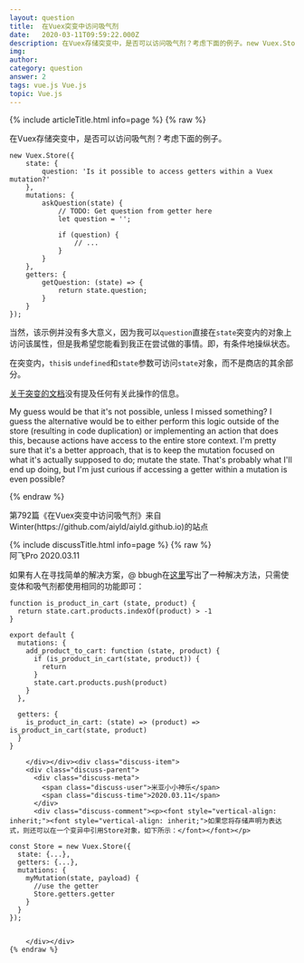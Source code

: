 ```yaml
---
layout: question
title:  在Vuex突变中访问吸气剂
date:   2020-03-11T09:59:22.000Z
description: 在Vuex存储突变中，是否可以访问吸气剂？考虑下面的例子。new Vuex.Store({    state  {        question...
img: 
author: 
category: question
answer: 2
tags: vue.js Vue.js
topic: Vue.js
---
```

<div class="article-root">
  <div class="article">
    {% include articleTitle.html info=page %}
    {% raw %}
    <div class="article-content"><p><font style="vertical-align: inherit;"><font style="vertical-align: inherit;">在Vuex存储突变中，是否可以访问吸气剂？</font><font style="vertical-align: inherit;">考虑下面的例子。</font></font></p>

<pre><code>new Vuex.Store({<font></font>
    state: {<font></font>
        question: 'Is it possible to access getters within a Vuex mutation?'<font></font>
    },<font></font>
    mutations: {<font></font>
        askQuestion(state) {<font></font>
            // TODO: Get question from getter here<font></font>
            let question = '';<font></font>
<font></font>
            if (question) {<font></font>
                // ...<font></font>
            }<font></font>
        }<font></font>
    },<font></font>
    getters: {<font></font>
        getQuestion: (state) =&gt; {<font></font>
            return state.question;<font></font>
        }<font></font>
    }<font></font>
});<font></font>
</code></pre>

<p><font style="vertical-align: inherit;"><font style="vertical-align: inherit;">当然，该示例并没有多大意义，因为我可以</font></font><code>question</code><font style="vertical-align: inherit;"><font style="vertical-align: inherit;">直接在</font></font><code>state</code><font style="vertical-align: inherit;"><font style="vertical-align: inherit;">突变内的对象</font><font style="vertical-align: inherit;">上</font><font style="vertical-align: inherit;">访问该</font><font style="vertical-align: inherit;">属性</font><font style="vertical-align: inherit;">，但是我希望您能看到我正在尝试做的事情。</font><font style="vertical-align: inherit;">即，有条件地操纵状态。</font></font></p>

<p><font style="vertical-align: inherit;"><font style="vertical-align: inherit;">在突变内，</font></font><code>this</code><font style="vertical-align: inherit;"><font style="vertical-align: inherit;">is </font></font><code>undefined</code><font style="vertical-align: inherit;"><font style="vertical-align: inherit;">和</font></font><code>state</code><font style="vertical-align: inherit;"><font style="vertical-align: inherit;">参数可访问</font></font><code>state</code><font style="vertical-align: inherit;"><font style="vertical-align: inherit;">对象，而不是商店的其余部分。</font></font></p>

<p><a href="http://vuex.vuejs.org/en/mutations.html" rel="noreferrer"><font style="vertical-align: inherit;"><font style="vertical-align: inherit;">关于突变的文档</font></font></a><font style="vertical-align: inherit;"><font style="vertical-align: inherit;">没有提及任何有关此操作的信息。</font></font></p>

<p>My guess would be that it's not possible, unless I missed something? I guess the alternative would be to either perform this logic outside of the store (resulting in code duplication) or implementing an action that does this, because actions have access to the entire store context. I'm pretty sure that it's a better approach, that is to keep the mutation focused on what it's actually supposed to do; mutate the state. That's probably what I'll end up doing, but I'm just curious if accessing a getter within a mutation is even possible?</p></div>
    {% endraw %}
  </div>
  <p class="winter_mark">第792篇《在Vuex突变中访问吸气剂》来自Winter(https://github.com/aiyld/aiyld.github.io)的站点</p>
  <div class="discuss-wrapper">
    {% include discussTitle.html info=page %}
    {% raw %}
    <div class="discuss-item">
        <div class="discuss-parent">
          <div class="discuss-meta">
            <span class="discuss-user">阿飞Pro</span>
            <span class="discuss-time">2020.03.11</span>
          </div>
          <div class="discuss-comment"><p><font style="vertical-align: inherit;"><font style="vertical-align: inherit;">如果有人在寻找简单的解决方案，@ bbugh在</font></font><a href="https://github.com/vuejs/vuex/issues/684#issuecomment-356036065" rel="nofollow noreferrer"><font style="vertical-align: inherit;"><font style="vertical-align: inherit;">这里</font></font></a><font style="vertical-align: inherit;"><font style="vertical-align: inherit;">写出了一种解决方法</font><font style="vertical-align: inherit;">，只需使变体和吸气剂都使用相同的功能即可：</font></font></p>

<pre><code>function is_product_in_cart (state, product) {<font></font>
  return state.cart.products.indexOf(product) &gt; -1<font></font>
}<font></font>
<font></font>
export default {<font></font>
  mutations: {<font></font>
    add_product_to_cart: function (state, product) {<font></font>
      if (is_product_in_cart(state, product)) {<font></font>
        return<font></font>
      }<font></font>
      state.cart.products.push(product)<font></font>
    }<font></font>
  },<font></font>
<font></font>
  getters: {<font></font>
    is_product_in_cart: (state) =&gt; (product) =&gt; is_product_in_cart(state, product)<font></font>
  }<font></font>
}<font></font>
</code></pre></div>
        </div></div><div class="discuss-item">
        <div class="discuss-parent">
          <div class="discuss-meta">
            <span class="discuss-user">米亚小小神乐</span>
            <span class="discuss-time">2020.03.11</span>
          </div>
          <div class="discuss-comment"><p><font style="vertical-align: inherit;"><font style="vertical-align: inherit;">如果您将存储声明为表达式，则还可以在一个变异中引用Store对象，如下所示：</font></font></p>

<pre class="lang-js prettyprint-override"><code>const Store = new Vuex.Store({<font></font>
  state: {...},<font></font>
  getters: {...},<font></font>
  mutations: {<font></font>
    myMutation(state, payload) {<font></font>
      //use the getter<font></font>
      Store.getters.getter<font></font>
    }<font></font>
  }<font></font>
});<font></font>
<font></font>
</code></pre></div>
        </div></div>
    {% endraw %}
  </div>
<div>
